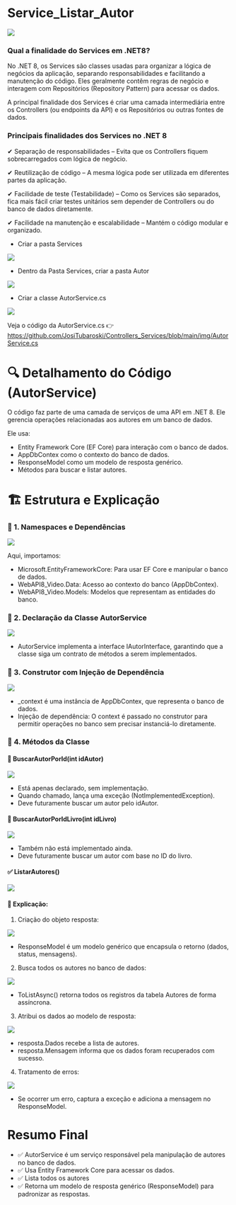 # Service_Listar_Autor

<img src="https://github.com/JosiTubaroski/Controllers_Services/blob/main/img/01_Fx_Controller_Interface_Service_2.jpg"/>

### Qual a finalidade do Services em .NET8?

No .NET 8, os Services são classes usadas para organizar a lógica de negócios da aplicação, separando responsabilidades e facilitando a manutenção do código. Eles geralmente contêm regras de negócio e interagem com Repositórios (Repository Pattern) para acessar os dados.

A principal finalidade dos Services é criar uma camada intermediária entre os Controllers (ou endpoints da API) e os Repositórios ou outras fontes de dados.

### Principais finalidades dos Services no .NET 8

<p>✔ Separação de responsabilidades – Evita que os Controllers fiquem sobrecarregados com lógica de negócio.</p>
<p>✔ Reutilização de código – A mesma lógica pode ser utilizada em diferentes partes da aplicação.</p>
<p>✔ Facilidade de teste (Testabilidade) – Como os Services são separados, fica mais fácil criar testes unitários sem depender de Controllers ou do banco de dados diretamente.</p>
<p>✔ Facilidade na manutenção e escalabilidade – Mantém o código modular e organizado.</p>

- Criar a pasta Services

<img src="https://github.com/JosiTubaroski/Controllers_Services/blob/main/img/01_Pasta_Services.png"/>

- Dentro da Pasta Services, criar a pasta Autor

<img src="https://github.com/JosiTubaroski/Controllers_Services/blob/main/img/02_Pasta_Autor.png"/>

- Criar a classe AutorService.cs

 <img src="https://github.com/JosiTubaroski/Controllers_Services/blob/main/img/03_AutorService.png"/> 

Veja o código da AutorService.cs 👉 https://github.com/JosiTubaroski/Controllers_Services/blob/main/img/AutorService.cs

# 🔍 Detalhamento do Código (AutorService)

O código faz parte de uma camada de serviços de uma API em .NET 8. Ele gerencia operações relacionadas aos autores em um banco de dados.

Ele usa:

- Entity Framework Core (EF Core) para interação com o banco de dados.
- AppDbContex como o contexto do banco de dados.
- ResponseModel<T> como um modelo de resposta genérico.
- Métodos para buscar e listar autores.
# 🏗 Estrutura e Explicação

### 🔹 1. Namespaces e Dependências

<img src="https://github.com/JosiTubaroski/Controllers_Services/blob/main/img/06_Importacao_Bibliotecas.png"/>

Aqui, importamos:

- Microsoft.EntityFrameworkCore: Para usar EF Core e manipular o banco de dados.
- WebAPI8_Video.Data: Acesso ao contexto do banco (AppDbContex).
- WebAPI8_Video.Models: Modelos que representam as entidades do banco.

### 🔹 2. Declaração da Classe AutorService

<img src="https://github.com/JosiTubaroski/Controllers_Services/blob/main/img/07_Public_AutorService.png"/>

- AutorService implementa a interface IAutorInterface, garantindo que a classe siga um contrato de métodos a serem implementados.

### 🔹 3. Construtor com Injeção de Dependência

<img src="https://github.com/JosiTubaroski/Controllers_Services/blob/main/img/08_Construtor_Dependencia.png"/>

- _context é uma instância de AppDbContex, que representa o banco de dados.
- Injeção de dependência: O context é passado no construtor para permitir operações no banco sem precisar instanciá-lo diretamente.

### 🔹 4. Métodos da Classe

#### 🛑 BuscarAutorPorId(int idAutor)

<img src="https://github.com/JosiTubaroski/Controllers_Services/blob/main/img/09_P_Metodo.png"/>

- Está apenas declarado, sem implementação.
- Quando chamado, lança uma exceção (NotImplementedException).
- Deve futuramente buscar um autor pelo idAutor.

#### 🛑 BuscarAutorPorIdLivro(int idLivro)

<img src="https://github.com/JosiTubaroski/Controllers_Services/blob/main/img/10_S_Metodo.png"/>

- Também não está implementado ainda.
- Deve futuramente buscar um autor com base no ID do livro.

#### ✅ ListarAutores()

<img src="https://github.com/JosiTubaroski/Controllers_Services/blob/main/img/11_Lista_Autores.png"/>

#### 🔹 Explicação:

1. Criação do objeto resposta:

<img src="https://github.com/JosiTubaroski/Controllers_Services/blob/main/img/12_Criar_Objeto_Resposta.png"/>

- ResponseModel<T> é um modelo genérico que encapsula o retorno (dados, status, mensagens).

2. Busca todos os autores no banco de dados:

<img src="https://github.com/JosiTubaroski/Controllers_Services/blob/main/img/13_BuscaAutores.png"/>

- ToListAsync() retorna todos os registros da tabela Autores de forma assíncrona.

3. Atribui os dados ao modelo de resposta:

<img src="https://github.com/JosiTubaroski/Controllers_Services/blob/main/img/14_RespostaAutores.png"/>

- resposta.Dados recebe a lista de autores.
- resposta.Mensagem informa que os dados foram recuperados com sucesso.

4. Tratamento de erros:

<img src="https://github.com/JosiTubaroski/Controllers_Services/blob/main/img/15_Tratamento_Erro.png"/>
   
- Se ocorrer um erro, captura a exceção e adiciona a mensagem no ResponseModel.

# Resumo Final

- ✅ AutorService é um serviço responsável pela manipulação de autores no banco de dados.
- ✅ Usa Entity Framework Core para acessar os dados.
- ✅ Lista todos os autores
- ✅ Retorna um modelo de resposta genérico (ResponseModel<T>) para padronizar as respostas.
